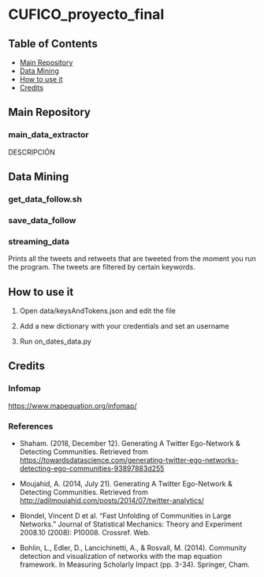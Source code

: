 # CUFICO_proyecto_final

## Table of Contents

- [Main Repository](#main)
- [Data Mining](#mining)
- [How to use it](#use)
- [Credits](#credits)

<a name="main"></a>
## Main Repository
### main_data_extractor
DESCRIPCIÓN
    
<a name="mining"></a>    
## Data Mining
### get_data_follow.sh

### save_data_follow

### streaming_data
Prints all the tweets and retweets that are tweeted from the moment you run the program. The tweets are filtered by           certain keywords.

<a name="use"></a>  
## How to use it

1) Open data/keysAndTokens.json and edit the file
2) Add a new dictionary with your credentials and set an username 

4) Run on_dates_data.py


## Credits

### Infomap
https://www.mapequation.org/infomap/

### References
- Shaham. (2018, December 12). Generating A Twitter Ego-Network & Detecting Communities. Retrieved from https://towardsdatascience.com/generating-twitter-ego-networks-detecting-ego-communities-93897883d255

- Moujahid, A. (2014, July 21). Generating A Twitter Ego-Network & Detecting Communities. Retrieved from http://adilmoujahid.com/posts/2014/07/twitter-analytics/

- Blondel, Vincent D et al. “Fast Unfolding of Communities in Large Networks.” Journal of Statistical Mechanics: Theory and    Experiment 2008.10 (2008): P10008. Crossref. Web.

- Bohlin, L., Edler, D., Lancichinetti, A., & Rosvall, M. (2014). Community detection and visualization of networks with the map equation framework. In Measuring Scholarly Impact (pp. 3-34). Springer, Cham.


